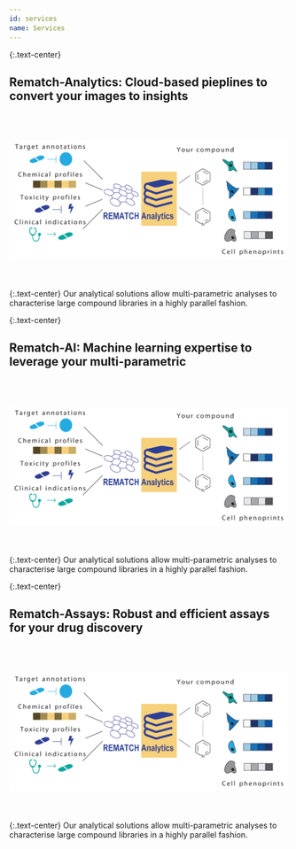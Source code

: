 ```yaml
---
id: services
name: Services
---
```

{:.text-center}
<h2>Rematch-Analytics: Cloud-based pieplines to convert <bold>your</bold> images to insights </h2>  
<img style="float: center;" src="/assets/images/mission/fig5_v1_fordisclosure_modCS.png" alt="REmatch overview" vspace="50">  
{:.text-center}
Our analytical solutions allow multi-parametric analyses to characterise large compound libraries in a highly parallel fashion.

{:.text-center}
<h2>Rematch-AI: Machine learning expertise to leverage <bold>your</bold> multi-parametric </h2>  
<img style="float: center;" src="/assets/images/mission/fig5_v1_fordisclosure_modCS.png" alt="REmatch overview" vspace="50">  
{:.text-center}
Our analytical solutions allow multi-parametric analyses to characterise large compound libraries in a highly parallel fashion.

{:.text-center}
<h2>Rematch-Assays: Robust and efficient assays for <bold>your</bold> drug discovery</h2>  
<img style="float: center;" src="/assets/images/mission/fig5_v1_fordisclosure_modCS.png" alt="REmatch overview" vspace="50">  
{:.text-center}
Our analytical solutions allow multi-parametric analyses to characterise large compound libraries in a highly parallel fashion.